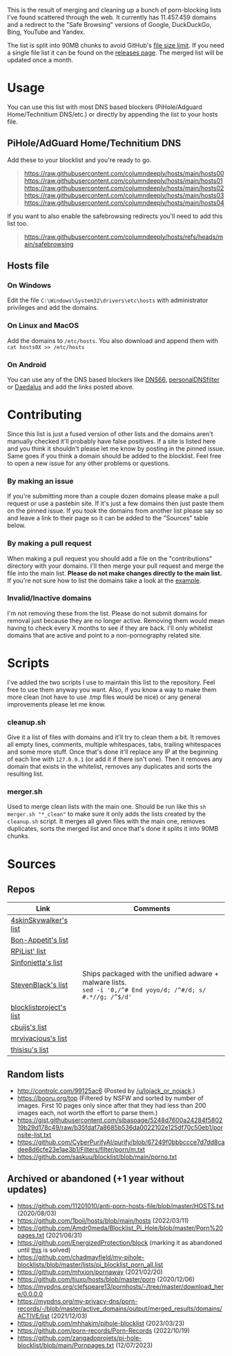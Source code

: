 This is the result of merging and cleaning up a bunch of porn-blocking lists I've found scattered through the web. It currently has 11.457.459 domains and a redirect to the "Safe Browsing" versions of Google, DuckDuckGo, Bing, YouTube and Yandex.

The list is split into 90MB chunks to avoid GitHub's [file size limit](https://docs.github.com/en/repositories/working-with-files/managing-large-files/about-large-files-on-github). If you need a single file list it can be found on the [releases page](https://github.com/columndeeply/hosts/releases/latest). The merged list will be updated once a month.

# Usage
You can use this list with most DNS based blockers (PiHole/Adguard Home/Technitium DNS/etc.) or directly by appending the list to your hosts file.

## PiHole/AdGuard Home/Technitium DNS
Add these to your blocklist and you're ready to go.
> https://raw.githubusercontent.com/columndeeply/hosts/main/hosts00  
> https://raw.githubusercontent.com/columndeeply/hosts/main/hosts01  
> https://raw.githubusercontent.com/columndeeply/hosts/main/hosts02  
> https://raw.githubusercontent.com/columndeeply/hosts/main/hosts03  
> https://raw.githubusercontent.com/columndeeply/hosts/main/hosts04  

If you want to also enable the safebrowsing redirects you'll need to add this list too.
> https://raw.githubusercontent.com/columndeeply/hosts/refs/heads/main/safebrowsing

## Hosts file
### On Windows
Edit the file ``C:\Windows\System32\drivers\etc\hosts`` with administrator privileges and add the domains.
### On Linux and MacOS
Add the domains to ``/etc/hosts``. You also download and append them with ``cat hosts0X >> /etc/hosts``
### On Android
You can use any of the DNS based blockers like [DNS66](https://f-droid.org/en/packages/org.jak_linux.dns66/), [personalDNSfilter](https://f-droid.org/en/packages/dnsfilter.android/) or [Daedalus](https://f-droid.org/en/packages/org.itxtech.daedalus/) and add the links posted above.

# Contributing
Since this list is just a fused version of other lists and the domains aren't manually checked it'll probably have false positives. If a site is listed here and you think it shouldn't please let me know by posting in the pinned issue. Same goes if you think a domain should be added to the blocklist. Feel free to open a new issue for any other problems or questions.

### By making an issue
If you're submitting more than a couple dozen domains please make a pull request or use a pastebin site. If it's just a few domains then just paste them on the pinned issue. If you took the domains from another list please say so and leave a link to their page so it can be added to the "Sources" table below.

### By making a pull request
When making a pull request you should add a file on the "contributions" directory with your domains. I'll then merge your pull request and merge the file into the main list. **Please do not make changes directly to the main list.** If you're not sure how to list the domains take a look at the [example](https://github.com/columndeeply/hosts/blob/main/contributions/example.txt).

### Invalid/Inactive domains
I'm not removing these from the list. Please do not submit domains for removal just because they are no longer active. Removing them would mean having to check every X months to see if they are back. I'll only whitelist domains that are active and point to a non-pornography related site.

# Scripts
I've added the two scripts I use to maintain this list to the repository. Feel free to use them anyway you want. Also, if you know a way to make them more clean (not have to use .tmp files would be nice) or any general improvements please let me know.

### cleanup.sh
Give it a list of files with domains and it'll try to clean them a bit. It removes all empty lines, comments, multiple whitespaces, tabs, trailing whitespaces and some more stuff. Once that's done it'll replace any IP at the beginning of each line with ``127.0.0.1`` (or add it if there isn't one). Then it removes any domain that exists in the whitelist, removes any duplicates and sorts the resulting list.

### merger.sh
Used to merge clean lists with the main one. Should be run like this ``sh merger.sh "*_clean"`` to make sure it only adds the lists created by the ``cleanup.sh`` script. It merges all given files with the main one, removes duplicates, sorts the merged list and once that's done it splits it into 90MB chunks.

# Sources
## Repos

| Link | Comments |
|---|---|
| [4skinSkywalker's list](https://github.com/4skinSkywalker/Anti-Porn-HOSTS-File/blob/master/HOSTS.txt) |  |
| [Bon-Appetit's list](https://github.com/Bon-Appetit/porn-domains/blob/master/block.txt) |  |
| [RPiList' list](https://github.com/RPiList/specials/tree/master/Blocklisten) |   |
| [Sinfonietta's list](https://github.com/Sinfonietta/hostfiles/blob/master/pornography-hosts) |  |
| [StevenBlack's list](https://github.com/StevenBlack/hosts/blob/master/alternates/porn/hosts) | Ships packaged with the unified adware + malware lists.<br>``sed -i '0,/^# End yoyo/d; /^#/d; s/ #.*//g; /^$/d'`` |
| [blocklistproject's list](https://github.com/blocklistproject/Lists/blob/master/porn.txt) |  |
| [cbuijs's list](https://dsi.ut-capitole.fr/blacklists/index_en.php) |  |
| [mrvivacious's list](https://github.com/mrvivacious/PorNo-_Porn_Blocker/tree/master/lists/Urls) |  |
| [thisisu's list](https://github.com/thisisu/hosts_adultxxx/blob/master/hosts) |  |

## Random lists
- http://controlc.com/99125ac6 (Posted by [/u/lojack_or_nojack](https://teddit.net/r/NoFap/comments/924t6w/an_updated_list_of_porn_sites_to_block_in_your/).)
- https://booru.org/top (Filtered by NSFW and sorted by number of images. First 10 pages only since after that they had less than 200 images each, not worth the effort to parse them.)
- https://gist.githubusercontent.com/sibaspage/5248d7600a24284f580219b29d178c49/raw/b35fdaf7a8685b536da0022102e125df70c50eb1/pornsite-list.txt
- https://github.com/CyberPurifyAI/purify/blob/67249f0bbbccce7d7dd8cadee8d6cfe23e1ae3b1/Filters/filter/porn/m.txt
- https://github.com/saskuu/blocklist/blob/main/porno.txt

## Archived or abandoned (+1 year without updates)
- https://github.com/11201010/anti-porn-hosts-file/blob/master/HOSTS.txt (2020/08/03)
- https://github.com/1boii/hosts/blob/main/hosts (2022/03/11)
- https://github.com/Amdr0meda/Blocklist_Pi_Hole/blob/master/Porn%20pages.txt (2021/06/31)
- https://github.com/EnergizedProtection/block (marking it as abandoned until [this](https://github.com/EnergizedProtection/block/issues/980) is solved)
- https://github.com/chadmayfield/my-pihole-blocklists/blob/master/lists/pi_blocklist_porn_all.list
- https://github.com/mhxion/pornaway (2021/02/20)
- https://github.com/tiuxo/hosts/blob/master/porn (2020/12/06)
- https://mypdns.org/clefspeare13/pornhosts/-/tree/master/download_here/0.0.0.0
- https://mypdns.org/my-privacy-dns/porn-records/-/blob/master/active_domains/output/merged_results/domains/ACTIVE/list (2021/12/03)
- https://github.com/mhhakim/pihole-blocklist (2023/03/23)
- https://github.com/porn-records/Porn-Records (2022/10/19)
- https://github.com/zangadoprojets/pi-hole-blocklist/blob/main/Pornpages.txt (12/07/2023)
